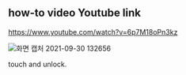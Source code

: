 how-to video Youtube link
-------------------
https://www.youtube.com/watch?v=6p7M18oPn3kz


![화면 캡처 2021-09-30 132656](https://user-images.githubusercontent.com/16078263/135387294-f9d789fb-eaf6-4ebb-84fc-a5b795306cb7.png)

touch and unlock.
